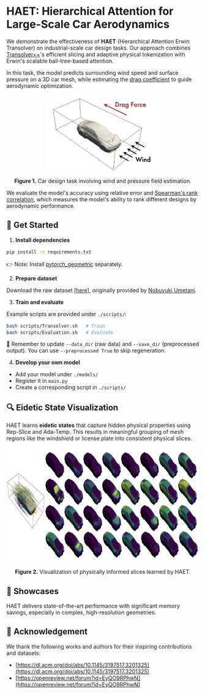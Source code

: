# HAET: Hierarchical Attention for Large-Scale Car Aerodynamics

We demonstrate the effectiveness of **HAET** (Hierarchical Attention Erwin Transolver) on industrial-scale car design tasks. Our approach combines [Transolver++](https://arxiv.org/abs/2404.02414)'s efficient slicing and adaptive physical tokenization with Erwin's scalable ball-tree-based attention.

In this task, the model predicts surrounding wind speed and surface pressure on a 3D car mesh, while estimating the [drag coefficient](https://en.wikipedia.org/wiki/Drag_coefficient) to guide aerodynamic optimization.

<p align="center">
<img src="./fig/task.png" height = "200" alt="Car design task" align=center />
<br><br>
<b>Figure 1.</b> Car design task involving wind and pressure field estimation.
</p>

We evaluate the model's accuracy using relative error and [Spearman's rank correlation](https://en.wikipedia.org/wiki/Spearman%27s_rank_correlation_coefficient), which measures the model's ability to rank different designs by aerodynamic performance.

## 🚀 Get Started

1. **Install dependencies**

```bash
pip install -r requirements.txt
```

👉 Note: Install [pytorch\_geometric](https://github.com/pyg-team/pytorch_geometric) separately.

2. **Prepare dataset**

Download the raw dataset [\[here\]](http://www.nobuyuki-umetani.com/publication/mlcfd_data.zip), originally provided by [Nobuyuki Umetani](https://dl.acm.org/doi/abs/10.1145/3197517.3201325).

3. **Train and evaluate**

Example scripts are provided under `./scripts/`:

```bash
bash scripts/Transolver.sh   # Train
bash scripts/Evaluation.sh   # Evaluate
```

📝 Remember to update `--data_dir` (raw data) and `--save_dir` (preprocessed output). You can use `--preprocessed True` to skip regeneration.

4. **Develop your own model**

* Add your model under `./models/`
* Register it in `main.py`
* Create a corresponding script in `./scripts/`

## 🔍 Eidetic State Visualization

HAET learns **eidetic states** that capture hidden physical properties using Rep-Slice and Ada-Temp. This results in meaningful grouping of mesh regions like the windshield or license plate into consistent physical slices.

<p align="center">
<img src="./fig/car_slice_surf.png" height = "300" alt="Slice visualization" align=center />
<br><br>
<b>Figure 2.</b> Visualization of physically informed slices learned by HAET.
</p>

## 🔬 Showcases

HAET delivers state-of-the-art performance with significant memory savings, especially in complex, high-resolution geometries.

## 🙏 Acknowledgement

We thank the following works and authors for their inspiring contributions and datasets:

* [https://dl.acm.org/doi/abs/10.1145/3197517.3201325](https://dl.acm.org/doi/abs/10.1145/3197517.3201325)
* [https://openreview.net/forum?id=EyQO9RPhwN](https://openreview.net/forum?id=EyQO9RPhwN)
